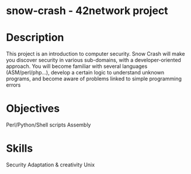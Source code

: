# snow-crash - 42network project

# Description
This project is an introduction to computer security. Snow Crash will make you discover security in various sub-domains, with a developer-oriented approach. You will become familiar with several languages (ASM/perl/php…), develop a certain logic to understand unknown programs, and become aware of problems linked to simple programming errors

# Objectives
Perl/Python/Shell scripts
Assembly

# Skills
Security
Adaptation & creativity
Unix

